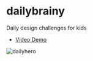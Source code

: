# dailybrainy
Daily design challenges for kids
* [Video Demo](https://youtu.be/u1dHGPKnfQo)

![dailyhero](https://github.com/ilovenatto/dailybrainy/assets/6944614/72f762ab-526d-4bf7-b52f-4473e50dab12)
